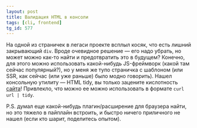 ```yaml
---
layout: post
title: Валидация HTML в консоли
tags: [cli, frontend]
tg_id: 577
---
```

На одной из страничек в легаси проекте всплыл косяк, что есть лишний закрывающий `div`. Вроде очевидное решение — его надо убрать, но может можно как-то найти и предотвратить это в будущем? Конечно, для этого можно использовать какой-нибудь JS-фреймворк (какой там сейчас популярный?), но у меня же тупо страничка с шаблоном (или SSR, как сейчас (или уже раньше) было модно говорить). Нашел консольную утилиту — HTML tidy, вы только зацените кислотность [сайта](https://www.html-tidy.org/)! Привлекло, что можно ее можно использовать в формате `curl url | tidy`. 

P.S. думал еще какой-нибудь плагин/расширение для браузера найти, но это тяжело в пайплайн встроить, и быстро ничего приличного не нашел (если кто шарит, поделитесь опытом). 

